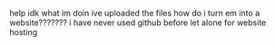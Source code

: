 help idk what im doin ive uploaded the files how do i turn em into a website???????
i have never used github before let alone for website hosting
